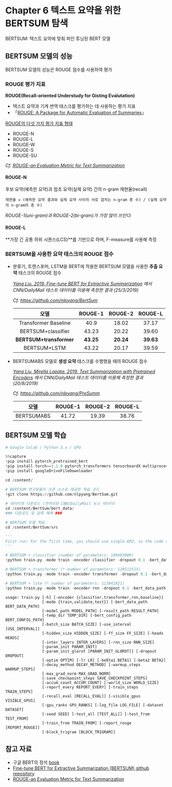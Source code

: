 # Chapter 6 텍스트 요약을 위한 BERTSUM 탐색

BERTSUM: 텍스트 요약에 맞춰 파인 튜닝된 BERT 모델

## BERTSUM 모델의 성능

BERTSUM 모델의 성능은 ROUGE 점수를 사용하여 평가

### ROUGE 평가 지표

 **ROUGE(Recall-oriented Understudy for Gisting Evalutation)**

- 텍스트 요약과 기계 번역 태스크를 평가하는 데 사용하는 평가 지표
- 「[ROUGE: A Package for Automatic Evaluation of Summaries](https://aclanthology.org/W04-1013/)」

<u>ROUGE의 다섯 가지 평가 지표 형태</u>

- ROUGE-N
- ROUGE-L
- ROUGE-W
- ROUGE-S
- ROUGE-SU

*Cf. [ROUGE-an Evaluation Metric for Text Summarization](https://ilmoirfan.com/rouge-an-evaluation-metric-for-text-summarization/)*

#### ROUGE-N

후보 요약(예측한 요약)과 참조 요약(실제 요약) 간의 n-gram 재현율(recall)

```
재현율 = (예측한 요약 결과와 실제 요약 사이의 서로 겹치는 n-gram 총 수) / (실제 요약의 n-gram의 총 수)
```

*ROUGE-1(uni-gram)과 ROUGE-2(bi-gram)가 가장 많이 쓰인다.*

#### ROUGE-L

**가장 긴 공통 하위 시퀀스(LCS)**를 기반으로 하며, F-measure를 사용해 측정

### BERTSUM을 사용한 요약 태스크의 ROUGE 점수

- 분류기, 트랜스포머, LSTM을 BERT에 적용한 BERTSUM 모델을 사용한 **추출 요약** 태스크의 ROUGE 점수 

  *[Yang Liu. 2019. Fine-tune BERT for Extractive Summarization](https://arxiv.org/abs/1903.10318) 에서 CNN/DailyMail 테스트 데이터를 이용해 측정한 결과 (25/3/2019)*

  *Cf. https://github.com/nlpyang/BertSum*

  |          모델           |  ROUGE-1  |  ROUGE-2  |  ROUGE-L  |
  | :---------------------: | :-------: | :-------: | :-------: |
  |  Transformer Baseline   |   40.9    |   18.02   |   37.17   |
  |   BERTSUM+classifier    |   43.23   |   20.22   |   39.60   |
  | **BERTSUM+transformer** | **43.25** | **20.24** | **39.63** |
  |      BERTSUM+LSTM       |   43.22   |   20.17   |   39.59   |

- BERTSUMABS 모델로 **생성 요약** 태스크를 수행했을 때의 ROUGE 점수	

  *[Yang Liu, Mirella Lapata. 2019. Text Summarization with Pretrained Encoders](https://arxiv.org/abs/1908.08345) 에서 CNN/DailyMail 테스트 데이터를 이용해 측정한 결과 (20/8/2019)*

  *Cf. https://github.com/nlpyang/PreSumm*

  |    모델    | ROUGE-1 | ROUGE-2 | ROUGE-L |
  | :--------: | :-----: | :-----: | :-----: |
  | BERTSUMABS |  41.72  |  19.39  |  38.76  |

## BERTSUM 모델 학습

```python
# Google Colab / Python 3.x / GPU

%%capture
!pip install pytorch_pretrained_bert
!pip install torch==1.1.0 pytorch_transformers tensorboardX multiprocess pyrouge
!pip install googleDriveFileDownloader

cd /content/

# BERTSUM 연구원들이 오픈 소스로 제공한 학습 코드
!git clone https://github.com/nlpyang/BertSum.git
  
# 데이터셋 다운로드 (전처리된 CNN/DailyMail 뉴스 데이터)
cd /content/BertSum/bert_data/
### 다운로드 및 압축 해제 ###

# BERTSUM 모델 학습
cd /content/BertSum/src

'''
First run: For the first time, you should use single-GPU, so the code can download the BERT model. Change -visible_gpus 0,1,2 -gpu_ranks 0,1,2 -world_size 3 to -visible_gpus 0 -gpu_ranks 0 -world_size 1, after downloading, you could kill the process and rerun the code with multi-GPUs.
'''

# BERTSUM + classifier (number of parameters: 109483009)
!python train.py -mode train -encoder classifier -dropout 0.1 -bert_data_path ../bert_data/cnndm -model_path ../models/bert_classifier -lr 2e-3 -visible_gpus 0 -gpu_ranks 0 -world_size 1 -report_every 50 -save_checkpoint_steps 1000 -batch_size 3000 -decay_method noam -train_steps 50 -accum_count 2 -log_file ../logs/bert_classifier -use_interval true -warmup_steps 10000

# BERTSUM + transformer (* number of parameters: 120512513)
!python train.py -mode train -encoder transformer -dropout 0.1 -bert_data_path ../bert_data/cnndm -model_path ../models/bert_transformer -lr 2e-3 -visible_gpus 0 -gpu_ranks 0 -world_size 1 -report_every 50 -save_checkpoint_steps 1000 -batch_size 3000 -decay_method noam -train_steps 50 -accum_count 2 -log_file ../logs/bert_transformer -use_interval true -warmup_steps 10000 -ff_size 2048 -inter_layers 2 -heads 8

# BERTSUM + lstm (* number of parameters: 113041921)
!python train.py -mode train -encoder rnn -dropout 0.1 -bert_data_path ../bert_data/cnndm -model_path ../models/bert_rnn -lr 2e-3 -visible_gpus 0 -gpu_ranks 0 -world_size 1 -report_every 50 -save_checkpoint_steps 1000 -batch_size 3000 -decay_method noam -train_steps 50 -accum_count 2 -log_file ../logs/bert_rnn -use_interval true -warmup_steps 10000 -rnn_size 768 -dropout 0.1
```

```
usage: train.py [-h] [-encoder {classifier,transformer,rnn,baseline}]
                [-mode {train,validate,test}] [-bert_data_path BERT_DATA_PATH]
                [-model_path MODEL_PATH] [-result_path RESULT_PATH]
                [-temp_dir TEMP_DIR] [-bert_config_path BERT_CONFIG_PATH]
                [-batch_size BATCH_SIZE] [-use_interval [USE_INTERVAL]]
                [-hidden_size HIDDEN_SIZE] [-ff_size FF_SIZE] [-heads HEADS]
                [-inter_layers INTER_LAYERS] [-rnn_size RNN_SIZE]
                [-param_init PARAM_INIT]
                [-param_init_glorot [PARAM_INIT_GLOROT]] [-dropout DROPOUT]
                [-optim OPTIM] [-lr LR] [-beßta1 BETA1] [-beta2 BETA2]
                [-decay_method DECAY_METHOD] [-warmup_steps WARMUP_STEPS]
                [-max_grad_norm MAX_GRAD_NORM]
                [-save_checkpoint_steps SAVE_CHECKPOINT_STEPS]
                [-accum_count ACCUM_COUNT] [-world_size WORLD_SIZE]
                [-report_every REPORT_EVERY] [-train_steps TRAIN_STEPS]
                [-recall_eval [RECALL_EVAL]] [-visible_gpus VISIBLE_GPUS]
                [-gpu_ranks GPU_RANKS] [-log_file LOG_FILE] [-dataset DATASET]
                [-seed SEED] [-test_all [TEST_ALL]] [-test_from TEST_FROM]
                [-train_from TRAIN_FROM] [-report_rouge [REPORT_ROUGE]]
                [-block_trigram [BLOCK_TRIGRAM]]
```

## 참고 자료

- 구글 BERT의 정석 [book](http://www.yes24.com/Product/Goods/104491152)
- [Fine-tune BERT for Extractive Summarization (BERTSUM) github repository](https://github.com/nlpyang/BertSum)
- [ROUGE-an Evaluation Metric for Text Summarization](https://ilmoirfan.com/rouge-an-evaluation-metric-for-text-summarization/)

 